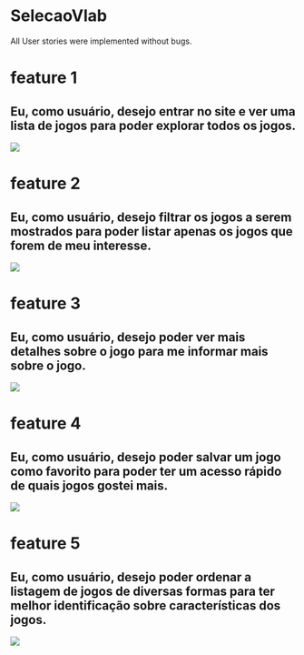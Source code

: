 # SelecaoVlab

All User stories were implemented without bugs.

# feature 1

## Eu, como usuário, desejo entrar no site e ver uma lista de jogos para poder explorar todos os jogos.

![](file:///C:/Users/gab_f/Downloads/feat1-ezgif.com-video-to-gif-converter.gif)

# feature 2

## Eu, como usuário, desejo filtrar os jogos a serem mostrados para poder listar apenas os jogos que forem de meu interesse.



![](C:/Users/gab_f/Downloads/feat2-ezgif.com-video-to-gif-converter.gif)

# feature 3

## Eu, como usuário, desejo poder ver mais detalhes sobre o jogo para me informar mais sobre o jogo.



![](file:///C:/Users/gab_f/Downloads/feat3-ezgif.com-video-to-gif-converter.gif)

# feature 4

## Eu, como usuário, desejo poder salvar um jogo como favorito para poder ter um acesso rápido de quais jogos gostei mais.

![](file:///C:/Users/gab_f/Downloads/feat4-ezgif.com-video-to-gif-converter.gif)

# feature 5

## Eu, como usuário, desejo poder ordenar a listagem de jogos de diversas formas para ter melhor identificação sobre características dos jogos.



![](file:///C:/Users/gab_f/Downloads/feat5.gif)
